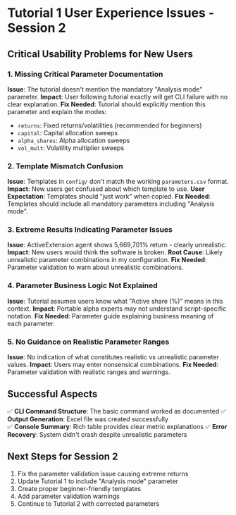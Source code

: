 # Tutorial 1 User Experience Issues - Session 2

## Critical Usability Problems for New Users

### 1. **Missing Critical Parameter Documentation**
**Issue**: The tutorial doesn't mention the mandatory "Analysis mode" parameter.
**Impact**: User following tutorial exactly will get CLI failure with no clear explanation.
**Fix Needed**: Tutorial should explicitly mention this parameter and explain the modes:
- `returns`: Fixed returns/volatilities (recommended for beginners)
- `capital`: Capital allocation sweeps
- `alpha_shares`: Alpha allocation sweeps  
- `vol_mult`: Volatility multiplier sweeps

### 2. **Template Mismatch Confusion**
**Issue**: Templates in `config/` don't match the working `parameters.csv` format.
**Impact**: New users get confused about which template to use.
**User Expectation**: Templates should "just work" when copied.
**Fix Needed**: Templates should include all mandatory parameters including "Analysis mode".

### 3. **Extreme Results Indicating Parameter Issues**
**Issue**: ActiveExtension agent shows 5,669,701% return - clearly unrealistic.
**Impact**: New users would think the software is broken.
**Root Cause**: Likely unrealistic parameter combinations in my configuration.
**Fix Needed**: Parameter validation to warn about unrealistic combinations.

### 4. **Parameter Business Logic Not Explained**
**Issue**: Tutorial assumes users know what "Active share (%)" means in this context.
**Impact**: Portable alpha experts may not understand script-specific notation.
**Fix Needed**: Parameter guide explaining business meaning of each parameter.

### 5. **No Guidance on Realistic Parameter Ranges**
**Issue**: No indication of what constitutes realistic vs unrealistic parameter values.
**Impact**: Users may enter nonsensical combinations.
**Fix Needed**: Parameter validation with realistic ranges and warnings.

## Successful Aspects

✅ **CLI Command Structure**: The basic command worked as documented
✅ **Output Generation**: Excel file was created successfully  
✅ **Console Summary**: Rich table provides clear metric explanations
✅ **Error Recovery**: System didn't crash despite unrealistic parameters

## Next Steps for Session 2

1. Fix the parameter validation issue causing extreme returns
2. Update Tutorial 1 to include "Analysis mode" parameter
3. Create proper beginner-friendly templates
4. Add parameter validation warnings
5. Continue to Tutorial 2 with corrected parameters
